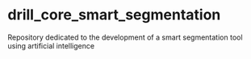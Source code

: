 # drill_core_smart_segmentation
Repository dedicated to the development of a smart segmentation tool using artificial intelligence
